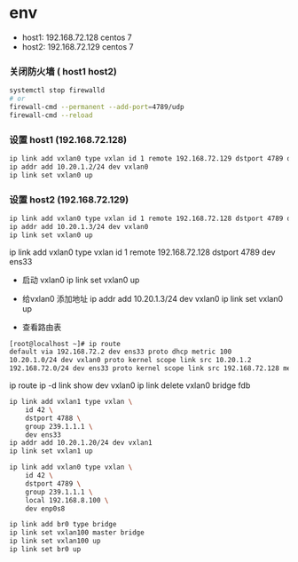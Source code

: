 # env

- host1: 192.168.72.128 centos 7
- host2: 192.168.72.129 centos 7

### 关闭防火墙 ( host1 host2)
```sh
systemctl stop firewalld
# or
firewall-cmd --permanent --add-port=4789/udp
firewall-cmd --reload
```

### 设置 host1 (192.168.72.128)
```sh
ip link add vxlan0 type vxlan id 1 remote 192.168.72.129 dstport 4789 dev ens33
ip addr add 10.20.1.2/24 dev vxlan0
ip link set vxlan0 up
```

### 设置 host2 (192.168.72.129)
```sh
ip link add vxlan0 type vxlan id 1 remote 192.168.72.128 dstport 4789 dev ens33
ip addr add 10.20.1.3/24 dev vxlan0
ip link set vxlan0 up
```
ip link add vxlan0 type vxlan id 1 remote 192.168.72.128 dstport 4789 dev ens33

- 启动 vxlan0
ip link set vxlan0 up

- 给vxlan0 添加地址
ip addr add 10.20.1.3/24 dev vxlan0
ip link set vxlan0 up

- 查看路由表
```sh
[root@localhost ~]# ip route
default via 192.168.72.2 dev ens33 proto dhcp metric 100
10.20.1.0/24 dev vxlan0 proto kernel scope link src 10.20.1.2
192.168.72.0/24 dev ens33 proto kernel scope link src 192.168.72.128 metric 100
```

ip route
ip -d link show dev vxlan0
ip link delete vxlan0
bridge fdb


```sh
ip link add vxlan1 type vxlan \
    id 42 \
    dstport 4788 \
    group 239.1.1.1 \
    dev ens33
ip addr add 10.20.1.20/24 dev vxlan1
ip link set vxlan1 up

ip link add vxlan0 type vxlan \
    id 42 \
    dstport 4789 \
    group 239.1.1.1 \
    local 192.168.8.100 \
    dev enp0s8 

ip link add br0 type bridge
ip link set vxlan100 master bridge
ip link set vxlan100 up
ip link set br0 up
```
